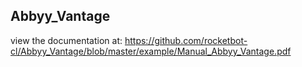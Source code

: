 ## Abbyy_Vantage

 view the documentation at: https://github.com/rocketbot-cl/Abbyy_Vantage/blob/master/example/Manual_Abbyy_Vantage.pdf